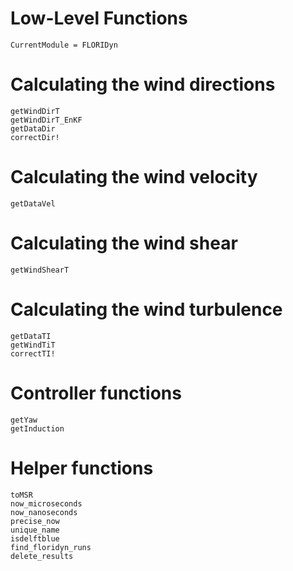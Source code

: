 # Low-Level Functions

```@meta
CurrentModule = FLORIDyn
```

# Calculating the wind directions
```@docs
getWindDirT
getWindDirT_EnKF
getDataDir
correctDir!
```

# Calculating the wind velocity
```@docs
getDataVel
```

# Calculating the wind shear
```@docs
getWindShearT
```

# Calculating the wind turbulence
```@docs
getDataTI
getWindTiT
correctTI!
```

# Controller functions
```@docs
getYaw
getInduction
```
# Helper functions
```@docs
toMSR
now_microseconds
now_nanoseconds
precise_now
unique_name
isdelftblue
find_floridyn_runs
delete_results
```
